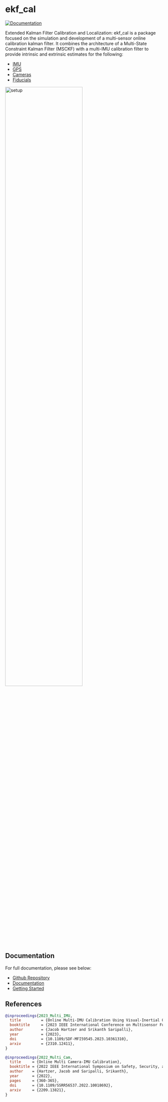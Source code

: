 # ekf_cal
[![Documentation](https://github.com/unmannedlab/ekf_cal/actions/workflows/documentation.yaml/badge.svg)](https://github.com/unmannedlab/ekf_cal/actions/workflows/documentation.yaml)

Extended Kalman Filter Calibration and Localization: ekf_cal is a package focused on the simulation and development of a multi-sensor online calibration kalman filter. It combines the architecture of a Multi-State Constraint Kalman Filter (MSCKF) with a multi-IMU calibration filter to provide intrinsic and extrinsic estimates for the following:
- [IMU](docs/filters/imu.md)
- [GPS](docs/filters/gps.md)
- [Cameras](docs/filters/camera.md)
- [Fiducials](docs/filters/fiducial.md)

<img src="images/setup.svg" alt="setup" width="70%"/>

## Documentation

For full documentation, please see below:
- [Github Repository](https://github.com/unmannedlab/ekf_cal/)
- [Documentation](https://unmannedlab.org/ekf_cal/)
- [Getting Started](https://unmannedlab.org/ekf_cal/tutorial.html)

## References

```bibtex
@inproceedings{2023_Multi_IMU,
  title         = {Online Multi-IMU Calibration Using Visual-Inertial Odometry},
  booktitle     = {2023 IEEE International Conference on Multisensor Fusion and Integration for Intelligent Systems (MFI)},
  author        = {Jacob Hartzer and Srikanth Saripalli},
  year          = {2023},
  doi           = {10.1109/SDF-MFI59545.2023.10361310},
  arxiv         = {2310.12411},
}
```
```bibtex
@inproceedings{2022_Multi_Cam,
  title     = {Online Multi Camera-IMU Calibration},
  booktitle = {2022 IEEE International Symposium on Safety, Security, and Rescue Robotics (SSRR)},
  author    = {Hartzer, Jacob and Saripalli, Srikanth},
  year      = {2022},
  pages     = {360-365},
  doi       = {10.1109/SSRR56537.2022.10018692},
  arxiv     = {2209.13821},
}
```
